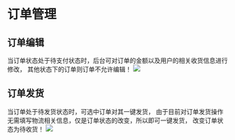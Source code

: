 # 订单管理

## 订单编辑
当订单状态处于待支付状态时，后台可对订单的金额以及用户的相关收货信息进行修改，
其他状态下的订单则订单不允许编辑！
![](/img/13.png)

## 订单发货
当订单处于待发货状态时，可选中订单对其一键发货，
由于目前对订单发货操作无需填写物流相关信息，仅是订单状态的改变，所以即可一键发货，
改变订单状态为待收货！
![](/img/13.png)